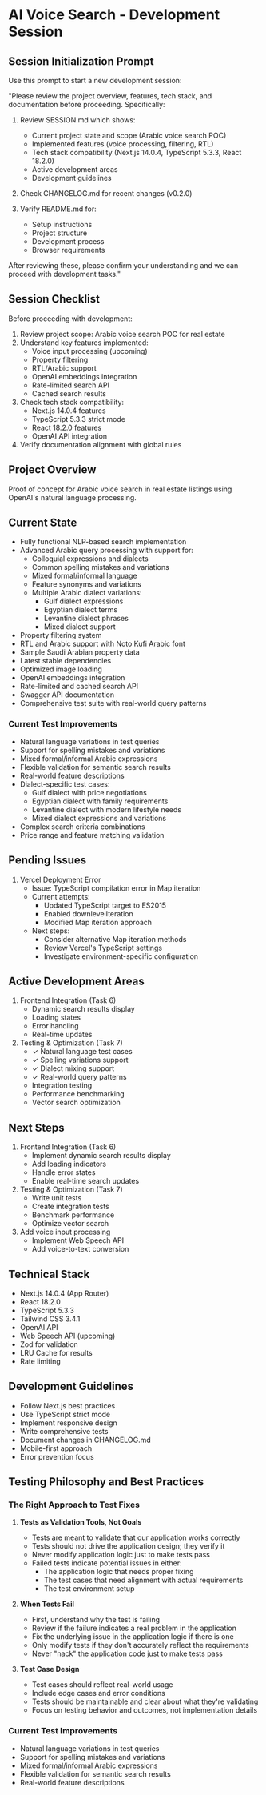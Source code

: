 # AI Voice Search - Development Session

## Session Initialization Prompt
Use this prompt to start a new development session:

"Please review the project overview, features, tech stack, and documentation before proceeding. Specifically:

1. Review SESSION.md which shows:
   - Current project state and scope (Arabic voice search POC)
   - Implemented features (voice processing, filtering, RTL)
   - Tech stack compatibility (Next.js 14.0.4, TypeScript 5.3.3, React 18.2.0)
   - Active development areas
   - Development guidelines

2. Check CHANGELOG.md for recent changes (v0.2.0)

3. Verify README.md for:
   - Setup instructions
   - Project structure
   - Development process
   - Browser requirements

After reviewing these, please confirm your understanding and we can proceed with development tasks."

## Session Checklist
Before proceeding with development:
1. Review project scope: Arabic voice search POC for real estate
2. Understand key features implemented:
   - Voice input processing (upcoming)
   - Property filtering
   - RTL/Arabic support
   - OpenAI embeddings integration
   - Rate-limited search API
   - Cached search results
3. Check tech stack compatibility:
   - Next.js 14.0.4 features
   - TypeScript 5.3.3 strict mode
   - React 18.2.0 features
   - OpenAI API integration
4. Verify documentation alignment with global rules

## Project Overview
Proof of concept for Arabic voice search in real estate listings using OpenAI's natural language processing.

## Current State
- Fully functional NLP-based search implementation
- Advanced Arabic query processing with support for:
  - Colloquial expressions and dialects
  - Common spelling mistakes and variations
  - Mixed formal/informal language
  - Feature synonyms and variations
  - Multiple Arabic dialect variations:
    - Gulf dialect expressions
    - Egyptian dialect terms
    - Levantine dialect phrases
    - Mixed dialect support
- Property filtering system
- RTL and Arabic support with Noto Kufi Arabic font
- Sample Saudi Arabian property data
- Latest stable dependencies
- Optimized image loading
- OpenAI embeddings integration
- Rate-limited and cached search API
- Swagger API documentation
- Comprehensive test suite with real-world query patterns

### Current Test Improvements
- Natural language variations in test queries
- Support for spelling mistakes and variations
- Mixed formal/informal Arabic expressions
- Flexible validation for semantic search results
- Real-world feature descriptions
- Dialect-specific test cases:
  - Gulf dialect with price negotiations
  - Egyptian dialect with family requirements
  - Levantine dialect with modern lifestyle needs
  - Mixed dialect expressions and variations
- Complex search criteria combinations
- Price range and feature matching validation

## Pending Issues
1. Vercel Deployment Error
   - Issue: TypeScript compilation error in Map iteration
   - Current attempts:
     - Updated TypeScript target to ES2015
     - Enabled downlevelIteration
     - Modified Map iteration approach
   - Next steps:
     - Consider alternative Map iteration methods
     - Review Vercel's TypeScript settings
     - Investigate environment-specific configuration
## Active Development Areas
1. Frontend Integration (Task 6)
   - Dynamic search results display
   - Loading states
   - Error handling
   - Real-time updates
2. Testing & Optimization (Task 7)
   - ✓ Natural language test cases
   - ✓ Spelling variations support
   - ✓ Dialect mixing support
   - ✓ Real-world query patterns
   - Integration testing
   - Performance benchmarking
   - Vector search optimization

## Next Steps
1. Frontend Integration (Task 6)
   - Implement dynamic search results display
   - Add loading indicators
   - Handle error states
   - Enable real-time search updates
2. Testing & Optimization (Task 7)
   - Write unit tests
   - Create integration tests
   - Benchmark performance
   - Optimize vector search
3. Add voice input processing
   - Implement Web Speech API
   - Add voice-to-text conversion

## Technical Stack
- Next.js 14.0.4 (App Router)
- React 18.2.0
- TypeScript 5.3.3
- Tailwind CSS 3.4.1
- OpenAI API
- Web Speech API (upcoming)
- Zod for validation
- LRU Cache for results
- Rate limiting

## Development Guidelines
- Follow Next.js best practices
- Use TypeScript strict mode
- Implement responsive design
- Write comprehensive tests
- Document changes in CHANGELOG.md
- Mobile-first approach
- Error prevention focus 

## Testing Philosophy and Best Practices

### The Right Approach to Test Fixes
1. **Tests as Validation Tools, Not Goals**
   - Tests are meant to validate that our application works correctly
   - Tests should not drive the application design; they verify it
   - Never modify application logic just to make tests pass
   - Failed tests indicate potential issues in either:
     * The application logic that needs proper fixing
     * The test cases that need alignment with actual requirements
     * The test environment setup

2. **When Tests Fail**
   - First, understand why the test is failing
   - Review if the failure indicates a real problem in the application
   - Fix the underlying issue in the application logic if there is one
   - Only modify tests if they don't accurately reflect the requirements
   - Never "hack" the application code just to make tests pass

3. **Test Case Design**
   - Test cases should reflect real-world usage
   - Include edge cases and error conditions
   - Tests should be maintainable and clear about what they're validating
   - Focus on testing behavior and outcomes, not implementation details

### Current Test Improvements
- Natural language variations in test queries
- Support for spelling mistakes and variations
- Mixed formal/informal Arabic expressions
- Flexible validation for semantic search results
- Real-world feature descriptions 
